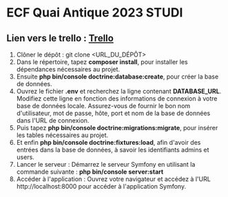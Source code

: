 # ECF Quai Antique 2023 STUDI

## Lien vers le trello : [Trello](https://trello.com/b/pGkhreB8/ecf-quai-antique-sariel-raquin)


1. Clôner le dépôt : git clone <URL_DU_DÉPÔT>
2. Dans le répertoire, tapez **composer install**, pour installer les dépendances nécessaires au projet.
3. Ensuite **php bin/console doctrine:database:create**, pour créer la base de données.
4. Ouvrez le fichier **.env** et recherchez la ligne contenant **DATABASE_URL**. Modifiez cette ligne en fonction des informations de connexion à votre base de données locale. Assurez-vous de fournir le bon nom d'utilisateur, mot de passe, hôte, port et nom de la base de données dans l'URL de connexion.
5. Puis tapez **php bin/console doctrine:migrations:migrate**, pour insérer les tables nécessaires au projet.
6. Et enfin **php bin/console doctrine:fixtures:load**, afin d'avoir des entrées dans la base de données, à savoir les identifiants admins et users.
7. Lancer le serveur : Démarrez le serveur Symfony en utilisant la commande suivante : **php bin/console server:start**
8. Accéder à l'application : Ouvrez votre navigateur et accédez à l'URL http://localhost:8000 pour accéder à l'application Symfony.
